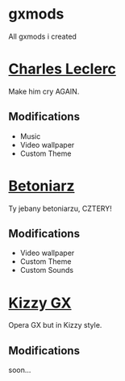 # gxmods
All gxmods i created

# [Charles Leclerc](https://github.com/BlackusPL/gxmods/blob/main/compiled/Charles_Leclerc.crx)
Make him cry AGAIN.
## Modifications
- Music
- Video wallpaper
- Custom Theme
# [Betoniarz](https://github.com/BlackusPL/gxmods/blob/main/compiled/Betoniarz.crx)
Ty jebany betoniarzu, CZTERY!
## Modifications
- Video wallpaper
- Custom Theme
- Custom Sounds
# [Kizzy GX](https://github.com/BlackusPL/gxmods/blob/main/compiled/Kizzy_GX.crx)
Opera GX but in Kizzy style.
## Modifications
soon...
